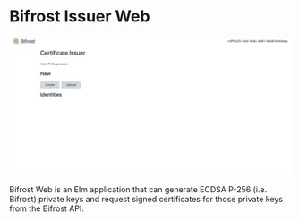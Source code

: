 # Bifrost Issuer Web

![Bifrost Web](../docs/web.jpg)

Bifrost Web is an Elm application that can generate ECDSA P-256 (i.e. Bifrost) private keys
and request signed certificates for those private keys from the Bifrost API.